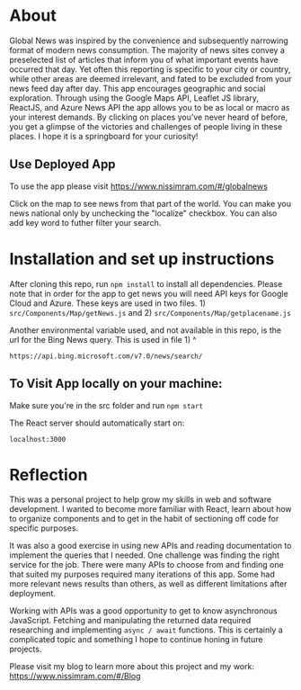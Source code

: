 

# About 
Global News was inspired by the convenience and subsequently narrowing format of modern news consumption. The majority of news sites convey a preselected list of articles that inform you of what important events have occurred that day. Yet often this reporting is specific to your city or country, while other areas are deemed irrelevant, and fated to be excluded from your news feed day after day. This app encourages geographic and social exploration. Through using the Google Maps API, Leaflet JS library, ReactJS, and Azure News API the app allows you to be as local or macro as your interest demands. By clicking on places you’ve never heard of before, you get a glimpse of the victories and challenges of people living in these places. I hope it is a springboard for your curiosity!

## Use Deployed App 

To use the app please visit https://www.nissimram.com/#/globalnews

Click on the map to see news from that part of the world. You can make you news national only by unchecking the "localize" checkbox. You can also add key word to futher filter your search.

# Installation and set up instructions

After cloning this repo, run `npm install` to install all dependencies. Please note that in order for the app to get news you will need API keys for Google Cloud and Azure. These keys are used in two files. 1) `src/Components/Map/getNews.js` and 2) `src/Components/Map/getplacename.js`

Another environmental variable used, and not available in this repo, is the url for the Bing News query. This is used in file 1) ^ 

`https://api.bing.microsoft.com/v7.0/news/search/` 

## To Visit App locally on your machine:

 Make sure you're in the src folder and run `npm start`
 
 The React server should automatically start on: 

`localhost:3000`

# Reflection

This was a personal project to help grow my skills in web and software development. I wanted to become more familiar with React, learn about how to organize components and to get in the habit of sectioning off code for specific purposes. 

It was also a good exercise in using new APIs and reading documentation to implement
 the queries that I needed. One challenge was finding the right service for the job. There were many APIs to choose from and finding one that suited my purposes required many iterations of this app. Some had more relevant news results than others, as well as different limitations after deployment.

Working with APIs was a good opportunity to get to know asynchronous JavaScript. Fetching and manipulating the returned data required researching and implementing `async / await` functions. This is certainly a complicated topic and something I hope to continue honing in future projects.

Please visit my blog to learn more about this project and my work: https://www.nissimram.com/#/Blog


